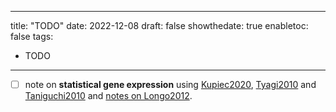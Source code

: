 
---
title: "TODO"
date: 2022-12-08
draft: false
showthedate: true
enabletoc: false
tags:
- TODO
---


- [ ]  note on **statistical gene expression** using [Kupiec2020](reference/Kupiec2020.md), [Tyagi2010](reference/Tyagi2010.md) and [Taniguchi2010](reference/Taniguchi2010.md) and [notes on Longo2012](note/notes%20on%20Longo2012.md).
	
